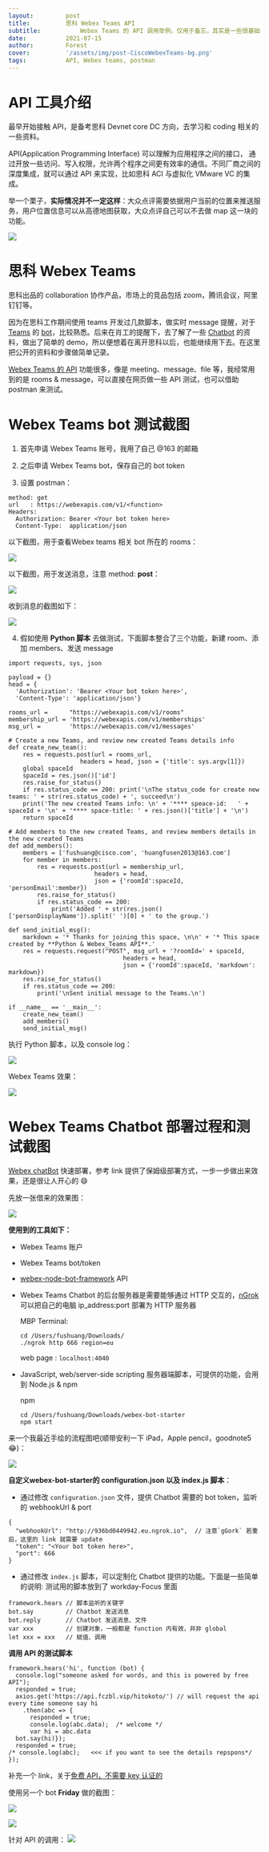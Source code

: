 ```yaml
---
layout:         post
title:          思科 Webex Teams API
subtitle:		    Webex Teams 的 API 调用举例，仅用于备忘，其实是一些很基础的应用方式。
date:           2021-07-15
author:         Forest
cover:          '/assets/img/post-CiscoWebexTeams-bg.png'
tags:           API, Webex teams, postman
---
```


# API 工具介绍
最早开始接触 API，是备考思科 Devnet core DC 方向，去学习和 coding 相关的一些资料。

API(Application Programming Interface) 可以理解为应用程序之间的接口， 通过开放一些访问、写入权限，允许两个程序之间更有效率的通信。不同厂商之间的深度集成，就可以通过 API 来实现，比如思科 ACI 与虚拟化 VMware VC 的集成。

举一个栗子，**实际情况并不一定这样**：大众点评需要依据用户当前的位置来推送服务，用户位置信息可以从高德地图获取，大众点评自己可以不去做 map 这一块的功能。

![](/assets/img/post-CiscoWebexTeams-API.jpeg)

# 思科 Webex Teams
思科出品的 collaboration 协作产品，市场上的竞品包括 zoom，腾讯会议，阿里钉钉等。

因为在思科工作期间使用 teams 开发过几款脚本，做实时 message 提醒，对于 [Teams](https://teams.webex.com/signin) 的 [bot](https://developer.webex.com/docs/bots)，比较熟悉。后来在肖工的提醒下，去了解了一些 [Chatbot](https://developer.webex.com/blog/from-zero-to-webex-teams-chatbot-in-15-minutes) 的资料，做出了简单的 demo，所以便想着在离开思科以后，也能继续用下去。在这里把公开的资料和步骤做简单记录。

[Webex Teams 的 API](https://developer.webex.com/docs/api/getting-started) 功能很多，像是 meeting、message、file 等，我经常用到的是 rooms & message，可以直接在网页做一些 API 测试，也可以借助 postman 来测试。

# Webex Teams bot 测试截图

1. 首先申请 Webex Teams 账号，我用了自己 @163 的邮箱

2. 之后申请 Webex Teams bot，保存自己的 bot token

3. 设置 postman：
```
method: get
url   : https://webexapis.com/v1/<function>
Headers:
  Authorization: Bearer <Your bot token here>
  Content-Type:  application/json
```

以下截图，用于查看Webex teams 相关 bot 所在的 rooms：

![](/assets/img/post-CiscoWebexTeams-postman-1.png)

以下截图，用于发送消息，注意 method: **post**：

![](/assets/img/post-CiscoWebexTeams-postman-2.png)

收到消息的截图如下：

![](/assets/img/post-CiscoWebexTeams-postman-3.png)

4. 假如使用 **Python 脚本** 去做测试，下面脚本整合了三个功能，新建 room、添加 members、发送 message

```
import requests, sys, json

payload = {}
head = {
  'Authorization': 'Bearer <Your bot token here>',
  'Content-Type': 'application/json'}

rooms_url =      "https://webexapis.com/v1/rooms"
membership_url = 'https://webexapis.com/v1/memberships'
msg_url =        'https://webexapis.com/v1/messages'

# Create a new Teams, and review new created Teams details info
def create_new_team():
    res = requests.post(url = rooms_url,
                    headers = head, json = {'title': sys.argv[1]})
    global spaceId
    spaceId = res.json()['id']
    res.raise_for_status()
    if res.status_code == 200: print('\nThe status_code for create new teams: ' + str(res.status_code) + ', succeed\n')
    print('The new created Teams info: \n' + '**** speace-id:   ' + spaceId + '\n' + '**** space-title: ' + res.json()['title'] + '\n')
    return spaceId

# Add members to the new created Teams, and review members details in the new created Teams
def add_members():
    members = ['fushuang@cisco.com', 'huangfusen2013@163.com']
    for member in members:
        res = requests.post(url = membership_url,
                        headers = head,
                        json = {'roomId':spaceId, 'personEmail':member})
        res.raise_for_status()
        if res.status_code == 200:
            print('Added ' + str(res.json()['personDisplayName']).split(' ')[0] + ' to the group.')

def send_initial_msg():
    markdown = '* Thanks for joining this space, \n\n' + '* This space created by **Python & Webex_Teams API**.'
    res = requests.request("POST", msg_url + '?roomId=' + spaceId,
                                headers = head,
                                json = {'roomId':spaceId, 'markdown': markdown})
    res.raise_for_status()
    if res.status_code == 200:
        print('\nSent initial message to the Teams.\n')

if __name__ == '__main__':
    create_new_team()
    add_members()
    send_initial_msg()
```

执行 Python 脚本，以及 console log：

![](/assets/img/post-CiscoWebexTeams-python1.png)

Webex Teams 效果：

![](/assets/img/post-CiscoWebexTeams-python2.png)


# Webex Teams Chatbot 部署过程和测试截图

[Webex chatBot](https://developer.webex.com/blog/from-zero-to-webex-teams-chatbot-in-15-minutes) 快速部署，参考 link 提供了保姆级部署方式，一步一步做出来效果，还是很让人开心的 😄

先放一张借来的效果图：

![](https://images.contentstack.io/v3/assets/bltd74e2c7e18c68b20/bltdbd0d29a323c1901/5dee96c8162f1938620d47e1/bot-starter-example.gif)

**使用到的工具如下：**

  - Webex Teams 账户
  - Webex Teams bot/token
  - [webex-node-bot-framework](https://github.com/WebexSamples/webex-node-bot-framework) API
  - Webex Teams Chatbot 的后台服务器是需要能够通过 HTTP 交互的，[nGrok](https://dashboard.ngrok.com/get-started/setup) 可以把自己的电脑 ip_address:port 部署为 HTTP 服务器

      MBP Terminal:

        cd /Users/fushuang/Downloads/
        ./ngrok http 666 region=eu

      web page    : `localhost:4040`
  - JavaScript, web/server-side scripting 服务器端脚本，可提供的功能，会用到 Node.js & npm

      npm

        cd /Users/fushuang/Downloads/webex-bot-starter
        npm start

来一个我最近手绘的流程图吧(顺带安利一下 iPad，Apple pencil，goodnote5 😂)：

![](/assets/img/post-CiscoWebexTeams-Chatbot1.png)

**自定义webex-bot-starter的 configuration.json 以及 index.js 脚本**：

  - 通过修改 `configuration.json` 文件，提供 Chatbot 需要的 bot token，监听的 webhookUrl & port
```
{
  "webhookUrl": "http://936bd0449942.eu.ngrok.io",  // 注意`gGork` 若重启，这里的 link 就需要 update
  "token": "<Your bot token here>",
  "port": 666
}
```

  - 通过修改 `index.js` 脚本，可以定制化 Chatbot 提供的功能。下面是一些简单的说明:
    测试用的脚本放到了 workday-Focus 里面
```
framework.hears // 脚本监听的关键字
bot.say         // Chatbot 发送消息
bot.reply       // Chatbot 发送消息、文件
var xxx         // 创建对象，一般都是 function 内有效，并非 global
let xxx = xxx   // 赋值、调用
```

**调用 API 的测试脚本**
```
framework.hears('hi', function (bot) {
  console.log("someone asked for words, and this is powered by free API");
  responded = true;
  axios.get('https://api.fczbl.vip/hitokoto/') // will request the api every time someone say hi
    .then(abc => {
      responded = true;
      console.log(abc.data);  /* welcome */
      var hi = abc.data
  bot.say(hi)});
  responded = true;
/* console.log(abc);   <<< if you want to see the details repspons*/
});
```
补充一个 link，关于[免费 API，不需要 key 认证的](https://apipheny.io/free-api/)

使用另一个 bot **Friday** 做的截图：

![](/assets/img/post-CiscoWebexTeams-Chatbot2.png)

![](/assets/img/post-CiscoWebexTeams-Chatbot3.png)

针对 API 的调用：
![](/assets/img/post-CiscoWebexTeams-Chatbot4.png)
